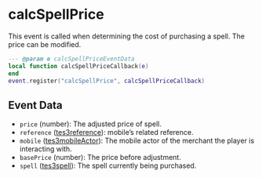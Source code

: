 # calcSpellPrice

This event is called when determining the cost of purchasing a spell. The price can be modified.

```lua
--- @param e calcSpellPriceEventData
local function calcSpellPriceCallback(e)
end
event.register("calcSpellPrice", calcSpellPriceCallback)
```

## Event Data

* `price` (number): The adjusted price of spell.
* `reference` ([tes3reference](../../types/tes3reference)): mobile’s related reference.
* `mobile` ([tes3mobileActor](../../types/tes3mobileActor)): The mobile actor of the merchant the player is interacting with.
* `basePrice` (number): The price before adjustment.
* `spell` ([tes3spell](../../types/tes3spell)): The spell currently being purchased.

